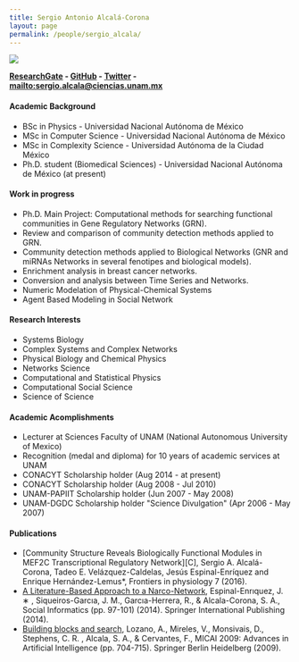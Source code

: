 ```yaml
---
title: Sergio Antonio Alcalá-Corona
layout: page
permalink: /people/sergio_alcala/
---
```

![][image]

__[ResearchGate][1] - [GitHub][2] - [Twitter][3] - <mailto:sergio.alcala@ciencias.unam.mx>__

#### Academic Background

* BSc in Physics - Universidad Nacional Autónoma de México
* MSc in Computer Science - Universidad Nacional Autónoma de México
* MSc in Complexity Science - Universidad Autónoma de la Ciudad México
* Ph.D. student (Biomedical Sciences) - Universidad Nacional Autónoma de México (at present)

#### Work in progress
* Ph.D. Main Project: Computational methods for searching functional communities in Gene Regulatory Networks (GRN).
* Review and comparison of community detection methods applied to GRN.
* Community detection methods applied to Biological Networks (GNR and miRNAs Networks in several fenotipes and biological models).
* Enrichment analysis in breast cancer networks.
* Conversion and analysis between Time Series and Networks.
* Numeric Modelation of Physical-Chemical Systems
* Agent Based Modeling in Social Network

#### Research Interests
* Systems Biology
* Complex Systems and Complex Networks
* Physical Biology and Chemical Physics
* Networks Science
* Computational and Statistical Physics
* Computational Social Science
* Science of Science

#### Academic Acomplishments
* Lecturer at Sciences Faculty of UNAM (National Autonomous University of Mexico) 
* Recognition (medal and diploma) for 10 years of academic services at UNAM 
* CONACYT Scholarship holder (Aug 2014 - at present)
* CONACYT Scholarship holder (Aug 2008 - Jul 2010)
* UNAM-PAPIIT Scholarship holder  (Jun 2007 - May 2008)
* UNAM-DGDC Scholarship holder "Science Divulgation" (Apr 2006 - May 2007)

#### Publications

* [Community Structure Reveals Biologically Functional Modules in MEF2C Transcriptional Regulatory Network][C], Sergio A. Alcalá-Corona, Tadeo E. Velázquez-Caldelas, Jesús Espinal-Enríquez and Enrique Hernández-Lemus*, Frontiers in physiology 7 (2016).
* [A Literature-Based Approach to a Narco-Network][A], Espinal-Enrıquez, J. ∗ , Siqueiros-Garcıa, J. M., Garcıa-Herrera, R., & Alcala-Corona, S. A., Social Informatics (pp. 97-101) (2014). Springer International Publishing (2014).
* [Building blocks and search][B], Lozano, A., Mireles, V., Monsivais, D., Stephens, C. R. , Alcala, S. A., & Cervantes, F., MICAI 2009: Advances in Artificial Intelligence (pp. 704-715). Springer Berlin Heidelberg (2009).


[image]: https://cloud.githubusercontent.com/assets/9357097/13887206/17b2251e-ed00-11e5-97c9-edfe7d271065.png

[A]: http://link.springer.com/chapter/10.1007/978-3-319-15168-7_13
[B]: http://link.springer.com/chapter/10.1007/978-3-642-05258-3_62

[1]: https://www.researchgate.net/profile/Sergio_Alcala_Corona/
[2]: https://github.com/saac/
[3]: https://twitter.com/serch_alc
